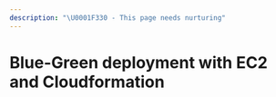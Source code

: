 ```yaml
---
description: "\U0001F330 - This page needs nurturing"
---
```


# Blue-Green deployment with EC2 and Cloudformation


